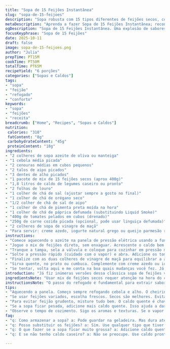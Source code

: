 ```yaml
---
title: "Sopa de 15 Feijões Instantânea"
slug: "sopa-de-15-feijoes"
description: "Sopa robusta com 15 tipos diferentes de feijões secos, cozidos na panela de pressão elétrica com legumes, temperos e uma pitada defumada. Receita adaptada para uso prático, valorizando aromas e texturas. Combina o tradicional com um toque pessoal, substituindo cubos de caldo por caldos caseiros e trocando o Liquid Smoke por páprica defumada para um perfil diferente. Simples de preparar, rende seis porções e oferece uma experiência rica em sabor e conforto, ideal para dias mais frios ou refeições nutritivas sem mistério."
metaDescription: "Aprenda a fazer Sopa de 15 Feijões Instantânea; reconfortante e cheia de sabor, perfeita para dias frios."
ogDescription: "Sopa de 15 Feijões Instantânea. Uma explosão de sabores e aromas caseiros, ideal para aquecer o corpo e a alma em dias cinzentos."
focusKeyphrase: "Sopa de 15 Feijões"
date: 2025-10-11
draft: false
image: sopa-de-15-feijoes.png
author: "Julia"
prepTime: PT15M
cookTime: PT50M
totalTime: PT65M
recipeYield: "6 porções"
categories: ["Sopas e Caldos"]
tags:
- "sopa"
- "feijão"
- "refogado"
- "conforto"
keywords:
- "sopa"
- "feijões"
- "receita"
breadcrumb: ["Home", "Recipes", "Sopas e Caldos"]
nutrition: 
 calories: "310"
 fatContent: "8g"
 carbohydrateContent: "45g"
 proteinContent: "18g"
ingredients:
- "2 colheres de sopa azeite de oliva ou manteiga"
- "1 cebola média picada"
- "2 cenouras médias em cubos pequenos"
- "2 talos de aipo picados"
- "3 dentes de alho picados"
- "1 pacote de mix de 15 feijões secos (aprox 400g)"
- "1,8 litros de caldo de legumes caseiro ou pronto"
- "2 folhas de louro"
- "1 colher de chá de sal (ajustar sempre a gosto no final)"
- "1 colher de chá de orégano seco"
- "1/2 colher de chá de sal de aipo"
- "1 colher de chá de pimenta preta moída na hora"
- "1 colher de chá de páprica defumada (substituindo Liquid Smoke)"
- "400g de tomates pelados em cubos (drenado)"
- "250g de carne cozida picada (opcional, pode usar linguiça defumada)"
- "2 colheres de sopa de vinagre de maçã"
- "Para servir: creme azedo, iogurte natural grego ou queijo parmesão ralado"
instructions:
- "Comece aquecendo o azeite na panela de pressão elétrica usando a função refogar. Quando esquentar, jogue a cebola, as cenouras, o aipo e o alho. Quer textura, sabor, aroma na hora: mexa por uns 3-4 minutos até os legumes ficarem macios, soltando aquele cheiro que lembra cozinha de vó. Atenção pra não queimar o alho — mexa sempre."
- "Jogue o mix de feijões direto, sem enxaguar. Acrescente o caldo bem quente e as folhas de louro. Polvilhe o sal, orégano, sal de aipo, pimenta preta e a páprica defumada. Misture bem para evitar que os feijões grudem no fundo. Na minha experiência, isso evita aquele cheiro de queimado e também evita que algumas variedades de feijão cozinhem mais rápido que outras colando na panela."
- "Tranque a tampa, sela a válvula e coloque para cozinhar em pressão manual no nível alta por uns 48 minutos — preferi ajustar o tempo aqui pra conservar textura, porque excesso deixa os feijões meio papinha. Se a sua panela tiver contador, fique de olho nas primeiras vezes, cada aparelho é meio temperamental."
- "Solte a pressão rápido (cuidado com o vapor) e abra. Adicione os tomates e a carne cozida que preferir — usei linguiça calabresa em pedaços aqui umas vezes, fica mais rústico. Depois disso, tampe de novo, mas desligue o modo pressão e mantenha só no quente por 12 minutos. Assim os sabores se casam. Se deixar demais, o tomate desmancha demais e perde corpo."
- "Finalize com as duas colheres de vinagre de maçã para equilibrar a acidez e realçar os sabores. Prove, ajuste sal e pimenta. O vinagre dá aquele choque que evita que o caldo fique enjoativo depois de muito tempo no fogo."
- "Sirva quente, no prato ou cumbuca. Complemente com creme azedo ou iogurte natural, às vezes uso parmesão ralado para dar um toque salgado que casa com o defumado. É um clássico que rende e aquece para casa toda; bom ter uns pães na mão para mergulhar e molhar no caldo espesso."
- "Se tentar, volta aqui e me conta na boa quais mudanças você fez. Já testei sem cenoura, com caldo de galinha caseiro, até com folha de louro triturada. Dá pra brincar bastante, o segredo é respeitar o cozimento dos feijões e controlar a acidez no final."
introduction: "Já fiz inúmeras versões dessa clássica sopa de feijões variados na panela de pressão elétrica, sempre ajustando temperos e técnicas para que o caldo fique cheio de aroma, com feijões ao ponto — nem cru, nem um mingau que desmancha tudo. Trocar o Liquid Smoke por páprica defumada mudou o jogo, oferecendo aquele toque de fumaça sem pesar. Prefira caldo feito em casa para evitar a química e gorduras escondidas. Gosto também de começar refogando os legumes para liberar seu sabor natural; não só melhora a textura, mas a panela solta um cheiro que é uma agressão boa — daquelas que abre o apetite instantaneamente. Esta mistura de feijões rende muito e alimenta bem, ideal para o clima paulista que eu encaro direto, ou dias nublados no sul do país. Nunca uso feijões em conserva porque acho que perde essa sensação de casa, de receita de família. Se as vezes você está sem um tipo de feijão, qualquer outro entra sem drama. Basta manter a proporção do líquido para que cozinhem bem. Deixo aqui o manual que aprendi na marra, pra você acertar e sentir o prazer dessa receita sem estresse."
ingredientsNote: "Usar mix de feijões secos requer atenção na hora do cozimento — legumes muito moles indicam cozimento demais e normalmente perdem parte do sabor natural. O ideal é usar feijões frescos e secos, sem conservantes. Troque o Liquid Smoke por páprica defumada ou uma pitada de cominho tostado para variar o toque defumado. Se não tiver caldo caseiro, caldo pronto pode funcionar, mas prefira os com menos sódio; ajustar sal no final é sempre bom. O vinagre de maçã é o segredo para dar um toque ácido e equilibrar sabores. Se quiser proteína vegetariana, pode pular a carne — use pedaços de tofu defumado. Azeite de oliva ou manteiga são aceitáveis, a manteiga dá um toque a mais de cremosidade, mas visto que aqui é feijão, ozeite equilibra sem pesar. Folhas de louro são obrigatórias para evitar aquele sabor 'enjoado' do feijão cozido, sempre tirar depois do cozimento para não amargar."
instructionsNote: "O passo do refogado é fundamental para extrair sabor dos legumes e liberar óleos essenciais do alho e cebola. Cozinhar os feijões sob pressão alta por cerca de 45-50 minutos evita que fiquem moles demais, mas o tempo pode variar conforme o seu modelo de panela. Segure o relógio e confie no aroma, na textura dos legumes, nas bolinhas que estouram com a pressão, ou até no visual do caldo que engrossa. Ao soltar a pressão, cuidado com o vapor quente para evitar acidentes; use um pano grosso ou luvas. A adição do tomate e da carne no final evita que se desmanchem na panela, mantendo textura e sabor frescos. O período no modo aquecimento é para mesclar bem tudo antes de servir. Ajuste o sal só no final para evitar excesso. Sempre licença a panela que feita de louça para não riscar com utensílios metálicos durante o refogado. Se a sopa parecer seca, coloque um pouco mais de caldo quente no final. É fácil errar na consistência se não estiver olhando e mexendo bem no início."
tips:
- "Aquecendo a panela. Começo sempre refogando cebola e alho. O cheirinho é fundamental. Nos primeiros 3-4 minutos, não deixe dourar demais. Cuidado com o alho, queima fácil. Mexa sempre. Cenouras e aipo trazem textura, mas atenção."
- "Se usar feijões variados, escolha frescos. Secos são melhores. Evita o sabor de conservação que dá gosto de enlatado. Pode trocar a carne por tofu defumado, se preferir. Linguiça defumada traz aquele fundo rústico, mas tofu é leve."
- "Para evitar feijão grudento, misture tudo bem. O caldo quente é chave. Temperos na hora certa, equilibra o sabor. Ajustar o sal no final, crucial. Às vezes, uso caldo pronto, mas cuidado com o sódio. Mais natural, melhor."
- "Se a sopa ficar pesada, adicione mais caldo quente. Isso ajuda a dar fluidez. No final, aquela colherada de vinagre. Faz diferença, equilibra tudo. Não tenha medo de experimentar. Brinque com os ingredientes."
- "Observe o tempo de cozimento. Sigo os aromas e texturas. Se o vapor soltar com força, é sinal. Em 48 minutos, a maioria dos feijões já está no ponto certo — nem papinha, nem cru. O ideal é a mistura perfeita."
faq:
- "q: Como armazenar a sopa? a: Pode guardar na geladeira. Mas dura até três dias. Congelar é opção ótima. Retire em porções. Assim você tem sempre à mão."
- "q: Posso substituir os feijões? a: Sim. Use qualquer tipo que tiver. Apenas mantenha a proporção de líquido. Não exceda, senão a consistência muda."
- "q: O que fazer se a sopa ficar muito grossa? a: Adicione caldo quente. Aos poucos, mexendo. Uma pitada de sal também pode ajudar a soltar o sabor."
- "q: E se não tenho caldo caseiro? a: Não se preocupe. Use caldo pronto. Mas escolha marcas com menos sódio. Sempre ajuste o sal no final."

---
```

